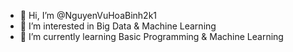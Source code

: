 - 👋 Hi, I’m @NguyenVuHoaBinh2k1
- 👀 I’m interested in Big Data & Machine Learning
- 🌱 I’m currently learning Basic Programming & Machine Learning


<!---
NguyenVuHoaBinh2k1/NguyenVuHoaBinh2k1 is a ✨ special ✨ repository because its `README.md` (this file) appears on your GitHub profile.
You can click the Preview link to take a look at your changes.
--->
